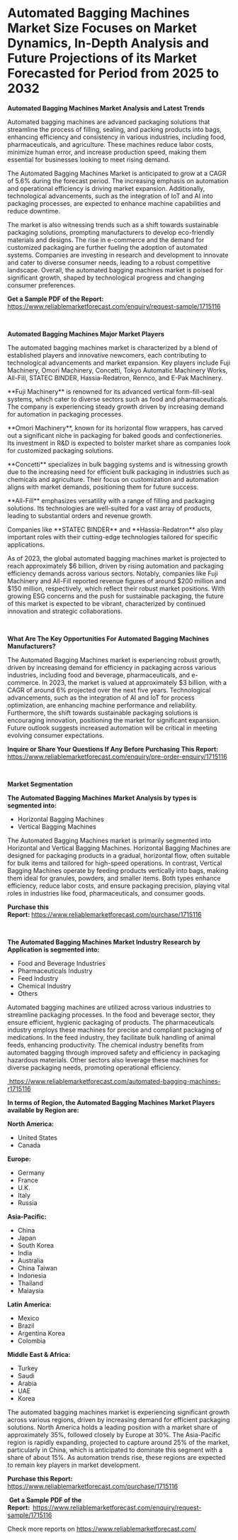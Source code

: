 <p><h1>Automated Bagging Machines Market Size Focuses on Market Dynamics, In-Depth Analysis and Future Projections of its Market Forecasted for Period from 2025 to 2032</h1></p><p><strong>Automated Bagging Machines Market Analysis and Latest Trends</strong></p>
<p><p>Automated bagging machines are advanced packaging solutions that streamline the process of filling, sealing, and packing products into bags, enhancing efficiency and consistency in various industries, including food, pharmaceuticals, and agriculture. These machines reduce labor costs, minimize human error, and increase production speed, making them essential for businesses looking to meet rising demand.</p><p>The Automated Bagging Machines Market is anticipated to grow at a CAGR of 5.6% during the forecast period. The increasing emphasis on automation and operational efficiency is driving market expansion. Additionally, technological advancements, such as the integration of IoT and AI into packaging processes, are expected to enhance machine capabilities and reduce downtime.</p><p>The market is also witnessing trends such as a shift towards sustainable packaging solutions, prompting manufacturers to develop eco-friendly materials and designs. The rise in e-commerce and the demand for customized packaging are further fueling the adoption of automated systems. Companies are investing in research and development to innovate and cater to diverse consumer needs, leading to a robust competitive landscape. Overall, the automated bagging machines market is poised for significant growth, shaped by technological progress and changing consumer preferences.</p></p>
<p><strong>Get a Sample PDF of the Report:&nbsp;</strong> <a href="https://www.reliablemarketforecast.com/enquiry/request-sample/1715116?utm_campaign=1897&utm_medium=2&utm_source=Github&utm_content=ia&utm_term=09042025&utm_id=automated-bagging-machines">https://www.reliablemarketforecast.com/enquiry/request-sample/1715116</a></p>
<p>&nbsp;</p>
<p><strong>Automated Bagging Machines Major Market Players</strong></p>
<p><p>The automated bagging machines market is characterized by a blend of established players and innovative newcomers, each contributing to technological advancements and market expansion. Key players include Fuji Machinery, Omori Machinery, Concetti, Tokyo Automatic Machinery Works, All-Fill, STATEC BINDER, Hassia-Redatron, Rennco, and E-Pak Machinery.</p><p>**Fuji Machinery** is renowned for its advanced vertical form-fill-seal systems, which cater to diverse sectors such as food and pharmaceuticals. The company is experiencing steady growth driven by increasing demand for automation in packaging processes. </p><p>**Omori Machinery**, known for its horizontal flow wrappers, has carved out a significant niche in packaging for baked goods and confectioneries. Its investment in R&D is expected to bolster market share as companies look for customized packaging solutions.</p><p>**Concetti** specializes in bulk bagging systems and is witnessing growth due to the increasing need for efficient bulk packaging in industries such as chemicals and agriculture. Their focus on customization and automation aligns with market demands, positioning them for future success.</p><p>**All-Fill** emphasizes versatility with a range of filling and packaging solutions. Its technologies are well-suited for a vast array of products, leading to substantial orders and revenue growth. </p><p>Companies like **STATEC BINDER** and **Hassia-Redatron** also play important roles with their cutting-edge technologies tailored for specific applications.</p><p>As of 2023, the global automated bagging machines market is projected to reach approximately $6 billion, driven by rising automation and packaging efficiency demands across various sectors. Notably, companies like Fuji Machinery and All-Fill reported revenue figures of around $200 million and $150 million, respectively, which reflect their robust market positions. With growing ESG concerns and the push for sustainable packaging, the future of this market is expected to be vibrant, characterized by continued innovation and strategic collaborations.</p></p>
<p>&nbsp;</p>
<p><strong>What Are The Key Opportunities For Automated Bagging Machines Manufacturers?</strong></p>
<p><p>The Automated Bagging Machines market is experiencing robust growth, driven by increasing demand for efficiency in packaging across various industries, including food and beverage, pharmaceuticals, and e-commerce. In 2023, the market is valued at approximately $3 billion, with a CAGR of around 6% projected over the next five years. Technological advancements, such as the integration of AI and IoT for process optimization, are enhancing machine performance and reliability. Furthermore, the shift towards sustainable packaging solutions is encouraging innovation, positioning the market for significant expansion. Future outlook suggests increased automation will be critical in meeting evolving consumer expectations.</p></p>
<p><strong>Inquire or Share Your Questions If Any Before Purchasing This Report:</strong> <a href="https://www.reliablemarketforecast.com/enquiry/pre-order-enquiry/1715116?utm_campaign=1897&utm_medium=2&utm_source=Github&utm_content=ia&utm_term=09042025&utm_id=automated-bagging-machines">https://www.reliablemarketforecast.com/enquiry/pre-order-enquiry/1715116</a></p>
<p>&nbsp;</p>
<p><strong>Market Segmentation</strong></p>
<p><strong>The Automated Bagging Machines Market Analysis by types is segmented into:</strong></p>
<p><ul><li>Horizontal Bagging Machines</li><li>Vertical Bagging Machines</li></ul></p>
<p><p>The Automated Bagging Machines market is primarily segmented into Horizontal and Vertical Bagging Machines. Horizontal Bagging Machines are designed for packaging products in a gradual, horizontal flow, often suitable for bulk items and tailored for high-speed operations. In contrast, Vertical Bagging Machines operate by feeding products vertically into bags, making them ideal for granules, powders, and smaller items. Both types enhance efficiency, reduce labor costs, and ensure packaging precision, playing vital roles in industries like food, pharmaceuticals, and consumer goods.</p></p>
<p><strong>Purchase this Report:&nbsp;</strong><a href="https://www.reliablemarketforecast.com/purchase/1715116?utm_campaign=1897&utm_medium=2&utm_source=Github&utm_content=ia&utm_term=09042025&utm_id=automated-bagging-machines">https://www.reliablemarketforecast.com/purchase/1715116</a></p>
<p>&nbsp;</p>
<p><strong>The Automated Bagging Machines Market Industry Research by Application is segmented into:</strong></p>
<p><ul><li>Food and Beverage Industries</li><li>Pharmaceuticals Industry</li><li>Feed Industry</li><li>Chemical Industry</li><li>Others</li></ul></p>
<p><p>Automated bagging machines are utilized across various industries to streamline packaging processes. In the food and beverage sector, they ensure efficient, hygienic packaging of products. The pharmaceuticals industry employs these machines for precise and compliant packaging of medications. In the feed industry, they facilitate bulk handling of animal feeds, enhancing productivity. The chemical industry benefits from automated bagging through improved safety and efficiency in packaging hazardous materials. Other sectors also leverage these machines for diverse packaging needs, promoting operational efficiency.</p></p>
<p><a href="https://www.reliablemarketforecast.com/automated-bagging-machines-r1715116?utm_campaign=1897&utm_medium=2&utm_source=Github&utm_content=ia&utm_term=09042025&utm_id=automated-bagging-machines">&nbsp;https://www.reliablemarketforecast.com/automated-bagging-machines-r1715116</a></p>
<p><strong>In terms of Region, the Automated Bagging Machines Market Players available by Region are:</strong></p>
<p>
    <p> <strong> North America: </strong>
        <ul>
            <li>United States</li>
            <li>Canada</li>
        </ul>
        </p> 
    <p> <strong> Europe: </strong>
        <ul>
            <li>Germany</li>
            <li>France</li>
            <li>U.K.</li>
            <li>Italy</li>
            <li>Russia</li>
        </ul>
        </p> 
    <p> <strong> Asia-Pacific: </strong>
        <ul>
            <li>China</li>
            <li>Japan</li>
            <li>South Korea</li>
            <li>India</li>
            <li>Australia</li>
            <li>China Taiwan</li>
            <li>Indonesia</li>
            <li>Thailand</li>
            <li>Malaysia</li>
        </ul>
        </p> 
    <p> <strong> Latin America: </strong>
        <ul>
            <li>Mexico</li>
            <li>Brazil</li>
            <li>Argentina Korea</li>
            <li>Colombia</li>
        </ul>
        </p> 
    <p> <strong> Middle East & Africa: </strong>
        <ul>
            <li>Turkey</li>
            <li>Saudi</li>
            <li>Arabia</li>
            <li>UAE</li>
            <li>Korea</li>
        </ul>
    </p>
    </p>
<p><p>The automated bagging machines market is experiencing significant growth across various regions, driven by increasing demand for efficient packaging solutions. North America holds a leading position with a market share of approximately 35%, followed closely by Europe at 30%. The Asia-Pacific region is rapidly expanding, projected to capture around 25% of the market, particularly in China, which is anticipated to dominate this segment with a share of about 15%. As automation trends rise, these regions are expected to remain key players in market development.</p></p>
<p><strong>Purchase this Report: </strong><a href="https://www.reliablemarketforecast.com/purchase/1715116?utm_campaign=1897&utm_medium=2&utm_source=Github&utm_content=ia&utm_term=09042025&utm_id=automated-bagging-machines">https://www.reliablemarketforecast.com/purchase/1715116</a></p>
<p>&nbsp;<strong>Get a Sample PDF of the Report:&nbsp;&nbsp;</strong><a href="https://www.reliablemarketforecast.com/enquiry/request-sample/1715116?utm_campaign=1897&utm_medium=2&utm_source=Github&utm_content=ia&utm_term=09042025&utm_id=automated-bagging-machines">https://www.reliablemarketforecast.com/enquiry/request-sample/1715116</a></p>
<p><strong></strong></p>
<p>Check more reports on <a href="https://www.reliablemarketforecast.com/?utm_campaign=1897&utm_medium=2&utm_source=Github&utm_content=ia&utm_term=09042025&utm_id=automated-bagging-machines">https://www.reliablemarketforecast.com/</a></p>